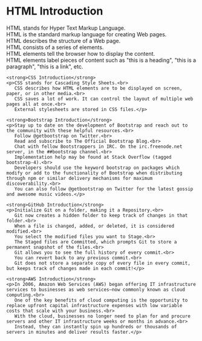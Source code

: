 <!DOCTYPE html>
<html lang="en">
<head>
    <meta charset="UTF-8">
    <meta name="viewport" content="width=device-width, initial-scale=1.0">
    <title>Day 1 Webpage</title>
</head>
<body>
    <h1>HTML Introduction</h1>
    <p>HTML stands for Hyper Text Markup Language.<br>
       HTML is the standard markup language for creating Web pages.<br>
       HTML describes the structure of a Web page.<br>
       HTML consists of a series of elements.<br>
       HTML elements tell the browser how to display the content.<br>
       HTML elements label pieces of content such as "this is a heading", "this is a paragraph", "this is a link", etc.</p>

    <strong>CSS Introduction</strong>
    <p>CSS stands for Cascading Style Sheets.<br>
       CSS describes how HTML elements are to be displayed on screen, paper, or in other media.<br>
       CSS saves a lot of work. It can control the layout of multiple web pages all at once.<br>
       External stylesheets are stored in CSS files.</p>

    <strong>Bootstrap Introduction</strong>
    <p>Stay up to date on the development of Bootstrap and reach out to the community with these helpful resources.<br>
       Follow @getbootstrap on Twitter.<br>
       Read and subscribe to The Official Bootstrap Blog.<br>
       Chat with fellow Bootstrappers in IRC. On the irc.freenode.net server, in the ##bootstrap channel.<br>
       Implementation help may be found at Stack Overflow (tagged bootstrap-4).<br>
       Developers should use the keyword bootstrap on packages which modify or add to the functionality of Bootstrap when distributing through npm or similar delivery mechanisms for maximum discoverability.<br>
       You can also follow @getbootstrap on Twitter for the latest gossip and awesome music videos.</p>

    <strong>GitHub Introduction</strong>
    <p>Initialize Git on a folder, making it a Repository.<br>
       Git now creates a hidden folder to keep track of changes in that folder.<br>
       When a file is changed, added, or deleted, it is considered modified.<br>
       You select the modified files you want to Stage.<br>
       The Staged files are Committed, which prompts Git to store a permanent snapshot of the files.<br>
       Git allows you to see the full history of every commit.<br>
       You can revert back to any previous commit.<br>
       Git does not store a separate copy of every file in every commit, but keeps track of changes made in each commit!</p>

    <strong>AWS Introduction</strong>
    <p>In 2006, Amazon Web Services (AWS) began offering IT infrastructure services to businesses as web services—now commonly known as cloud computing.<br>
       One of the key benefits of cloud computing is the opportunity to replace upfront capital infrastructure expenses with low variable costs that scale with your business.<br>
       With the cloud, businesses no longer need to plan for and procure servers and other IT infrastructure weeks or months in advance.<br>
       Instead, they can instantly spin up hundreds or thousands of servers in minutes and deliver results faster.</p>
</body>
</html>
